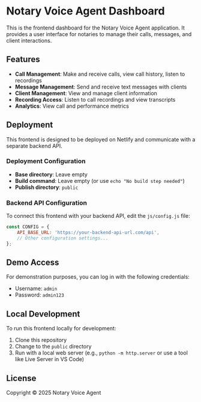 # Notary Voice Agent Dashboard

This is the frontend dashboard for the Notary Voice Agent application. It provides a user interface for notaries to manage their calls, messages, and client interactions.

## Features

- **Call Management**: Make and receive calls, view call history, listen to recordings
- **Message Management**: Send and receive text messages with clients
- **Client Management**: View and manage client information
- **Recording Access**: Listen to call recordings and view transcripts
- **Analytics**: View call and performance metrics

## Deployment

This frontend is designed to be deployed on Netlify and communicate with a separate backend API.

### Deployment Configuration

- **Base directory**: Leave empty
- **Build command**: Leave empty (or use `echo "No build step needed"`)
- **Publish directory**: `public`

### Backend API Configuration

To connect this frontend with your backend API, edit the `js/config.js` file:

```javascript
const CONFIG = {
    API_BASE_URL: 'https://your-backend-api-url.com/api',
    // Other configuration settings...
};
```

## Demo Access

For demonstration purposes, you can log in with the following credentials:

- Username: `admin`
- Password: `admin123`

## Local Development

To run this frontend locally for development:

1. Clone this repository
2. Change to the `public` directory
3. Run with a local web server (e.g., `python -m http.server` or use a tool like Live Server in VS Code)

## License

Copyright © 2025 Notary Voice Agent 